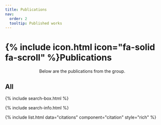 ```yaml
---
title: Publications
nav:
  order: 2
  tooltip: Published works
---
```


# {% include icon.html icon="fa-solid fa-scroll" %}Publications

<center> Below are the publications from the group.</center>


## All

{% include search-box.html %}

{% include search-info.html %}

{% include list.html data="citations" component="citation" style="rich" %}
